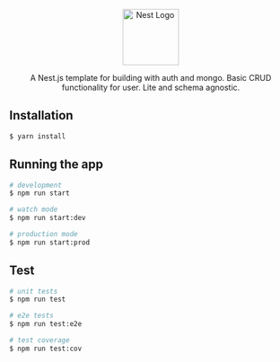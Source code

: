 <p align="center">
  <a href="http://nestjs.com/" target="blank"><img src="https://www.fernandoboza.com/Logo.svg" heigh="auto" width="100" alt="Nest Logo" /></a>
</p>

<p align="center">A Nest.js template for building with auth and mongo. Basic CRUD functionality for user. 
Lite and schema agnostic.</p>

## Installation

```bash
$ yarn install
```

## Running the app

```bash
# development
$ npm run start

# watch mode
$ npm run start:dev

# production mode
$ npm run start:prod
```

## Test

```bash
# unit tests
$ npm run test

# e2e tests
$ npm run test:e2e

# test coverage
$ npm run test:cov
```

